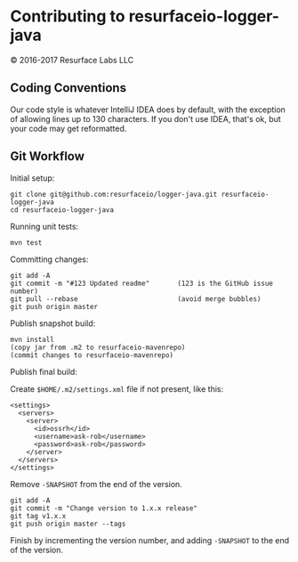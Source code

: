 # Contributing to resurfaceio-logger-java
&copy; 2016-2017 Resurface Labs LLC

## Coding Conventions

Our code style is whatever IntelliJ IDEA does by default, with the exception of allowing lines up to 130 characters.
If you don't use IDEA, that's ok, but your code may get reformatted.

## Git Workflow 

Initial setup: 

```
git clone git@github.com:resurfaceio/logger-java.git resurfaceio-logger-java
cd resurfaceio-logger-java
```

Running unit tests:

```
mvn test
```

Committing changes:

```
git add -A
git commit -m "#123 Updated readme"       (123 is the GitHub issue number)
git pull --rebase                         (avoid merge bubbles)
git push origin master
```

Publish snapshot build:

```
mvn install
(copy jar from .m2 to resurfaceio-mavenrepo)
(commit changes to resurfaceio-mavenrepo)
```

Publish final build:

Create `$HOME/.m2/settings.xml` file if not present, like this:

```
<settings>
  <servers>
    <server>
      <id>ossrh</id>
      <username>ask-rob</username>
      <password>ask-rob</password>
    </server>
  </servers>
</settings>
```

Remove `-SNAPSHOT` from the end of the version.

```
git add -A
git commit -m "Change version to 1.x.x release"
git tag v1.x.x
git push origin master --tags
```

Finish by incrementing the version number, and adding `-SNAPSHOT` to the end of the version.
